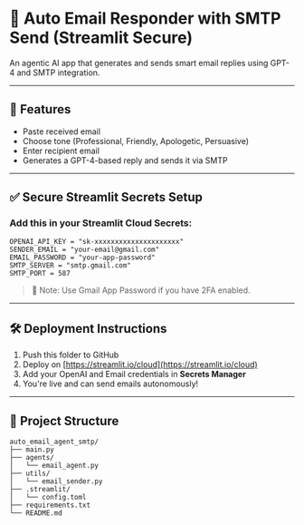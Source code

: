 # 📧 Auto Email Responder with SMTP Send (Streamlit Secure)

An agentic AI app that generates and sends smart email replies using GPT-4 and SMTP integration.

---

## 🚀 Features
- Paste received email
- Choose tone (Professional, Friendly, Apologetic, Persuasive)
- Enter recipient email
- Generates a GPT-4-based reply and sends it via SMTP

---

## ✅ Secure Streamlit Secrets Setup

### Add this in your Streamlit Cloud Secrets:

```
OPENAI_API_KEY = "sk-xxxxxxxxxxxxxxxxxxxxx"
SENDER_EMAIL = "your-email@gmail.com"
EMAIL_PASSWORD = "your-app-password"
SMTP_SERVER = "smtp.gmail.com"
SMTP_PORT = 587
```

> 🔐 Note: Use Gmail App Password if you have 2FA enabled.

---

## 🛠 Deployment Instructions

1. Push this folder to GitHub
2. Deploy on [https://streamlit.io/cloud](https://streamlit.io/cloud)
3. Add your OpenAI and Email credentials in **Secrets Manager**
4. You're live and can send emails autonomously!

---

## 📁 Project Structure
```
auto_email_agent_smtp/
├── main.py
├── agents/
│   └── email_agent.py
├── utils/
│   └── email_sender.py
├── .streamlit/
│   └── config.toml
├── requirements.txt
└── README.md
```